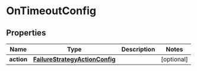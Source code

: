 # OnTimeoutConfig

## Properties
Name | Type | Description | Notes
------------ | ------------- | ------------- | -------------
**action** | [**FailureStrategyActionConfig**](FailureStrategyActionConfig.md) |  |  [optional]
